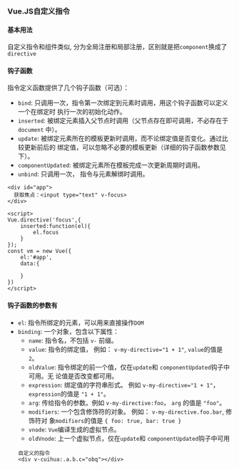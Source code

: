 ### Vue.JS自定义指令
#### 基本用法
自定义指令和组件类似, 分为全局注册和局部注册，区别就是把`component`换成了`directive`
#### 钩子函数
指令定义函数提供了几个钩子函数（可选）：
* `bind`: 只调用一次，指令第一次绑定到元素时调用，用这个钩子函数可以定义一个在绑定时
执行一次的初始化动作。
* `inserted`: 被绑定元素插入父节点时调用（父节点存在即可调用，不必存在于 `document`
中）。
* `update`: 被绑定元素所在的模板更新时调用，而不论绑定值是否变化。通过比较更新前后的
绑定值，可以忽略不必要的模板更新（详细的钩子函数参数见下）。
* `componentUpdated`: 被绑定元素所在模板完成一次更新周期时调用。
* `unbind`: 只调用一次， 指令与元素解绑时调用。
```
<div id="app">
  获取焦点：<input type="text" v-focus>
</div>

<script>
Vue.directive('focus',{
    inserted:function(el){
        el.focus
    }
});
const vm = new Vue({
    el:'#app',
    data:{
        
    }
})
</script>
```
#### 钩子函数的参数有
* `el`: 指令所绑定的元素，可以用来直接操作`DOM`
* `binding`: 一个对象，包含以下属性：
  * `name`: 指令名，不包括 `v-` 前缀。
  * `value`: 指令的绑定值， 例如： `v-my-directive="1 + 1"`, `value`的值是 `2`。
  * `oldValue`: 指令绑定的前一个值，仅在`update`和 `componentUpdated`钩子中可用。无
论值是否改变都可用。
  * `expression`: 绑定值的字符串形式。 例如 `v-my-directive="1 + 1"`， `expression`的值是
`"1 + 1"`。
  * `arg`: 传给指令的参数。例如 `v-my-directive:foo`， `arg` 的值是 `"foo"`。
  * `modifiers`: 一个包含修饰符的对象。 例如： `v-my-directive.foo.bar`, 修饰符对
象`modifiers`的值是 `{ foo: true, bar: true }`
  * `vnode`: `Vue`编译生成的虚拟节点。
  * `oldVnode`: 上一个虚拟节点，仅在`update`和 `componentUpdated`钩子中可用
  ```
  自定义的指令
  <div v-cuihua:.a.b.c="obq"></div>
  ```